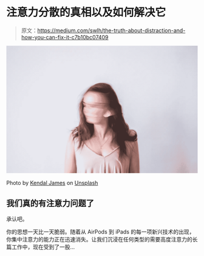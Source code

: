 # 注意力分散的真相以及如何解决它

> 原文：<https://medium.com/swlh/the-truth-about-distraction-and-how-you-can-fix-it-c7b10bc07409>

![](img/d92b3129c00e9f87c37b7ccaedf1480c.png)

Photo by [Kendal James](https://unsplash.com/photos/y3qrEiCXDwU?utm_source=unsplash&utm_medium=referral&utm_content=creditCopyText) on [Unsplash](https://unsplash.com/search/photos/confused?utm_source=unsplash&utm_medium=referral&utm_content=creditCopyText)

## 我们真的有注意力问题了

承认吧。

你的思想一天比一天脆弱。随着从 AirPods 到 iPads 的每一项新兴技术的出现，你集中注意力的能力正在迅速消失。让我们沉浸在任何类型的需要高度注意力的长篇工作中，现在受到了一股…